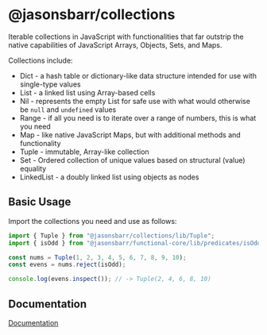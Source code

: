 # @jasonsbarr/collections

Iterable collections in JavaScript with functionalities that far outstrip the native capabilities of JavaScript Arrays, Objects, Sets, and Maps.

Collections include:

- Dict - a hash table or dictionary-like data structure intended for use with single-type values
- List - a linked list using Array-based cells
- Nil - represents the empty List for safe use with what would otherwise be `null` and `undefined` values
- Range - if all you need is to iterate over a range of numbers, this is what you need
- Map - like native JavaScript Maps, but with additional methods and functionality
- Tuple - immutable, Array-like collection
- Set - Ordered collection of unique values based on structural (value) equality
- LinkedList - a doubly linked list using objects as nodes

## Basic Usage

Import the collections you need and use as follows:

```js
import { Tuple } from "@jasonsbarr/collections/lib/Tuple";
import { isOdd } from "@jasonsbarr/functional-core/lib/predicates/isOdd";

const nums = Tuple(1, 2, 3, 4, 5, 6, 7, 8, 9, 10);
const evens = nums.reject(isOdd);

console.log(evens.inspect()); // -> Tuple(2, 4, 6, 8, 10)
```

## Documentation

[Documentation](https://github.com/jasonsbarr/functional/tree/main/docs/collections)
